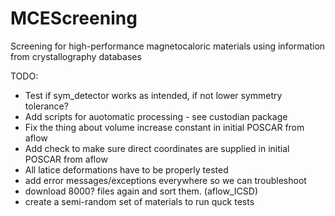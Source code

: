 # MCEScreening
Screening for high-performance magnetocaloric materials using information from crystallography databases

TODO:
- Test if sym_detector works as intended, if not lower symmetry tolerance?
- Add scripts for auotomatic processing - see custodian package
- Fix the thing about volume increase constant in initial POSCAR from aflow
- Add check to make sure direct coordinates are supplied in initial POSCAR from aflow
- All latice deformations have to be properly tested
- add error messages/exceptions everywhere so we can troubleshoot
- download 8000? files again and sort them. (aflow_ICSD)
- create a semi-random set of  materials to run quck tests
